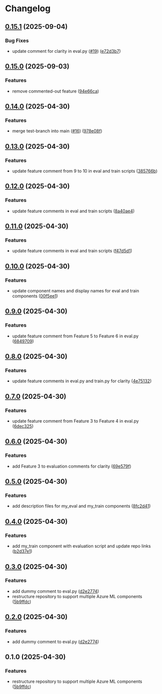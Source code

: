 # Changelog

## [0.15.1](https://github.com/kamimanzoor/azureml-components-mono/compare/my_eval-v0.15.0...my_eval-v0.15.1) (2025-09-04)


### Bug Fixes

* update comment for clarity in eval.py ([#19](https://github.com/kamimanzoor/azureml-components-mono/issues/19)) ([e72d3b7](https://github.com/kamimanzoor/azureml-components-mono/commit/e72d3b7eeca338453a118ee2ca82b92fdf5d6d2a))

## [0.15.0](https://github.com/kamimanzoor/azureml-components-mono/compare/my_eval-v0.14.0...my_eval-v0.15.0) (2025-09-03)


### Features

* remove commented-out feature ([94e66ca](https://github.com/kamimanzoor/azureml-components-mono/commit/94e66ca33b7a1bc68e0ccd5698a30179558446eb))

## [0.14.0](https://github.com/kamimanzoor/azureml-components-mono/compare/my_eval-v0.13.0...my_eval-v0.14.0) (2025-04-30)


### Features

* merge test-branch into main ([#16](https://github.com/kamimanzoor/azureml-components-mono/issues/16)) ([978e08f](https://github.com/kamimanzoor/azureml-components-mono/commit/978e08f630d503c0997877d143110692402a4b30))

## [0.13.0](https://github.com/kamimanzoor/azureml-components-mono/compare/my_eval-v0.12.0...my_eval-v0.13.0) (2025-04-30)


### Features

* update feature comment from 9 to 10 in eval and train scripts ([385766b](https://github.com/kamimanzoor/azureml-components-mono/commit/385766ba4a59b18869288cebcb2f7fdc4d4a39e9))

## [0.12.0](https://github.com/kamimanzoor/azureml-components-mono/compare/my_eval-v0.11.0...my_eval-v0.12.0) (2025-04-30)


### Features

* update feature comments in eval and train scripts ([8a40ae4](https://github.com/kamimanzoor/azureml-components-mono/commit/8a40ae4df13fc3455a7dee193896ac3f4b6d5974))

## [0.11.0](https://github.com/kamimanzoor/azureml-components-mono/compare/my_eval-v0.10.0...my_eval-v0.11.0) (2025-04-30)


### Features

* update feature comments in eval and train scripts ([f47d5d1](https://github.com/kamimanzoor/azureml-components-mono/commit/f47d5d1c8c08a23adc3e7ecc0f6047e7d5986713))

## [0.10.0](https://github.com/kamimanzoor/azureml-components-mono/compare/my_eval-v0.9.0...my_eval-v0.10.0) (2025-04-30)


### Features

* update component names and display names for eval and train components ([00f5ee1](https://github.com/kamimanzoor/azureml-components-mono/commit/00f5ee1be98d39fa7f25c39ae2725dac7408efd2))

## [0.9.0](https://github.com/kamimanzoor/azureml-components-mono/compare/my_eval-v0.8.0...my_eval-v0.9.0) (2025-04-30)


### Features

* update feature comment from Feature 5 to Feature 6 in eval.py ([6849709](https://github.com/kamimanzoor/azureml-components-mono/commit/684970945a7f9466a6e07c88ddf66cbd1213453f))

## [0.8.0](https://github.com/kamimanzoor/azureml-components-mono/compare/my_eval-v0.7.0...my_eval-v0.8.0) (2025-04-30)


### Features

* update feature comments in eval.py and train.py for clarity ([4e75132](https://github.com/kamimanzoor/azureml-components-mono/commit/4e75132b7a354a4a29394ddb9c030c10decb1cda))

## [0.7.0](https://github.com/kamimanzoor/azureml-components-mono/compare/my_eval-v0.6.0...my_eval-v0.7.0) (2025-04-30)


### Features

* update feature comment from Feature 3 to Feature 4 in eval.py ([6dec325](https://github.com/kamimanzoor/azureml-components-mono/commit/6dec32502466b14f982ced29fae43056512c659b))

## [0.6.0](https://github.com/kamimanzoor/azureml-components-mono/compare/my_eval-v0.5.0...my_eval-v0.6.0) (2025-04-30)


### Features

* add Feature 3 to evaluation comments for clarity ([69e579f](https://github.com/kamimanzoor/azureml-components-mono/commit/69e579f383df929a3a5fda601c75ee92b59d8f7a))

## [0.5.0](https://github.com/kamimanzoor/azureml-components-mono/compare/my_eval-v0.4.0...my_eval-v0.5.0) (2025-04-30)


### Features

* add description files for my_eval and my_train components ([8fc2d41](https://github.com/kamimanzoor/azureml-components-mono/commit/8fc2d41960b995b8cd2e89883254b01b7f82700b))

## [0.4.0](https://github.com/kamimanzoor/azureml-components-mono/compare/my_eval-v0.3.0...my_eval-v0.4.0) (2025-04-30)


### Features

* add my_train component with evaluation script and update repo links ([b2d37e1](https://github.com/kamimanzoor/azureml-components-mono/commit/b2d37e12fb900f5928700a3e2dfa6b10902f56a3))

## [0.3.0](https://github.com/kamimanzoor/azureml-components-mono/compare/my_eval-v0.2.0...my_eval-v0.3.0) (2025-04-30)


### Features

* add dummy comment to eval.py ([d2e2774](https://github.com/kamimanzoor/azureml-components-mono/commit/d2e277467b48731a64c72e628c7c18a27f33d2bb))
* restructure repository to support multiple Azure ML components ([5b9ffdc](https://github.com/kamimanzoor/azureml-components-mono/commit/5b9ffdcd08d3f5c56b26b974cdda2608d86fda15))

## [0.2.0](https://github.com/kamimanzoor/azureml-components-mono/compare/v0.1.0...v0.2.0) (2025-04-30)


### Features

* add dummy comment to eval.py ([d2e2774](https://github.com/kamimanzoor/azureml-components-mono/commit/d2e277467b48731a64c72e628c7c18a27f33d2bb))

## 0.1.0 (2025-04-30)


### Features

* restructure repository to support multiple Azure ML components ([5b9ffdc](https://github.com/kamimanzoor/azureml-components-mono/commit/5b9ffdcd08d3f5c56b26b974cdda2608d86fda15))
